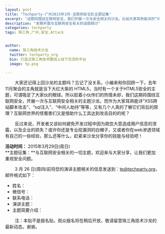 ```yaml
---
layout: post
title: "Techparty-广州2015年3月-互联网安全趴主题征集"
excerpt: "这期将围绕互联网安全，我们开展一次与安全相关的沙龙。比如大家耳熟能详的“XSS跨站脚本攻击”、“sql注入”、“中间人劫持”"
description: "本期开展与互联网安全有关的话题探讨"
categories: techparty
tags: 珠三角,广州,安全,Attack


author:
  name: 珠三角技术沙龙
  twitter: techparty_org
  bio: 打造泛珠三角技术圈线上线下交流的平台
  image: tp.png

---
```

&nbsp;&nbsp;&nbsp;&nbsp;&nbsp;&nbsp;&nbsp;&nbsp;大家还记得上回沙龙的主题吗？忘记了没关系，小编来和你回顾一下，去年11月聚会的主角就是当下大红大紫的 HTML5，当时有一个关于HTML5安全的主题，可谓吸足了大家伙的眼球。所以趁着小伙伴们的热情未却，我们这期将围绕互联网安全，开展一次与互联网安全相关的主题沙龙。而作为大家耳熟能详“XSS跨站脚本攻击”、“sql注入”、“中间人劫持”等等，又有几个人真的了解它们背后的原理？互联网世界的怪蜀黍们又是借助什么工具达到攻击目的的呢？

&nbsp;&nbsp;&nbsp;&nbsp;&nbsp;&nbsp;&nbsp;&nbsp;反过来说，开发者又该如何避免开发过程中因为疏忽大意造成用户信息的泄露，以及企业的损失？或许你还是专业挖漏洞的白帽子，又或者你在web渗透领域有自己的一些经验，那么还等什么，赶紧来沙龙分享你的技能与经验吧！

**活动时间：** 2015年3月29日(周日)  
**主题征集：**与互联网安全相关的一切主题，欢迎来与大家分享，让我们更加重视安全问题。

&nbsp;&nbsp;&nbsp;&nbsp;&nbsp;&nbsp;&nbsp;&nbsp;3 月 26 日(周四)前将您的演讲主题相关的信息发送到：tp@techparty.org，邮件格式如下：

  * 姓名：
  * 微信号：
  * 联系电话：
  * 演讲主题：
  * 主题简要介绍：

&nbsp;&nbsp;&nbsp;&nbsp;&nbsp;&nbsp;&nbsp;&nbsp;注：本贴不是报名贴，观众报名将在稍后开放，敬请留意珠三角技术沙龙的最新动态。谢谢。
